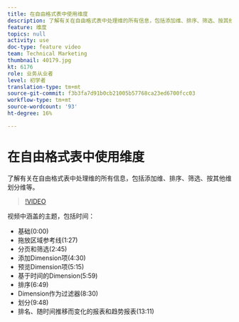 ```yaml
---
title: 在自由格式表中使用维度
description: 了解有关在自由格式表中处理维的所有信息，包括添加维、排序、筛选、按其他维划分维等。
feature: 维度
topics: null
activity: use
doc-type: feature video
team: Technical Marketing
thumbnail: 40179.jpg
kt: 6176
role: 业务从业者
level: 初学者
translation-type: tm+mt
source-git-commit: f3b3fa7d91b0cb21005b57768ca23ed6700fcc03
workflow-type: tm+mt
source-wordcount: '93'
ht-degree: 16%

---
```



# 在自由格式表中使用维度

了解有关在自由格式表中处理维的所有信息，包括添加维、排序、筛选、按其他维划分维等。

>[!VIDEO](https://video.tv.adobe.com/v/40179/?quality=12&learn=on)

视频中涵盖的主题，包括时间：

* 基础(0:00)
* 拖放区域参考线(1:27)
* 分页和筛选(2:45)
* 添加Dimension项(4:30)
* 预览Dimension项(5:15)
* 基于时间的Dimension(5:59)
* 排序(6:49)
* Dimension作为过滤器(8:30)
* 划分(9:48)
* 排名、随时间推移而变化的报表和趋势报表(13:11)
